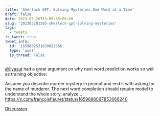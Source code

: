 ```yaml
---
title: 'Sherlock GPT: Solving Mysteries One Word at a Time'
draft: false
date: 2023-05-20T13:05:35+00:00
slug: '202305201305-sherlock-gpt-solving-mysteries'
tags:
  - tweets
is_tweet: true
tweet_info:
  id: '1659802531630022656'
  type: 'post'
  is_thread: False
---
```




[@ilyasut](https://x.com/ilyasut) had a great argument on why next word prediction works so well as training objective: 

Assume you describe murder mystery in prompt and end it with asking for the name of murderer. The next word completion should require model to understand the whole story, analyze… <https://x.com/francoisfleuret/status/1659688067853066240>

[Discussion](https://x.com/sytelus/status/1659802531630022656)
